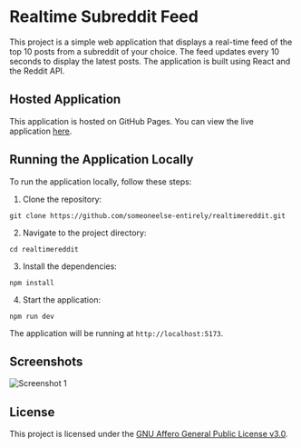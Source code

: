 # Realtime Subreddit Feed

This project is a simple web application that displays a real-time feed of the top 10 posts from a subreddit of your choice. The feed updates every 10 seconds to display the latest posts. The application is built using React and the Reddit API.

## Hosted Application

This application is hosted on GitHub Pages. You can view the live application [here](https://someoneelse-entirely.github.io/realtimereddit/).

## Running the Application Locally

To run the application locally, follow these steps:

1. Clone the repository:

```
git clone https://github.com/someoneelse-entirely/realtimereddit.git
```

2. Navigate to the project directory:

```
cd realtimereddit
```

3. Install the dependencies:

```
npm install
```

4. Start the application:

```
npm run dev
```

The application will be running at `http://localhost:5173`.

## Screenshots

![Screenshot 1](https://i.gyazo.com/0571672687c235f6ff39aabc0d066744.png)

## License

This project is licensed under the [GNU Affero General Public License v3.0](https://www.gnu.org/licenses/agpl-3.0.en.html).
